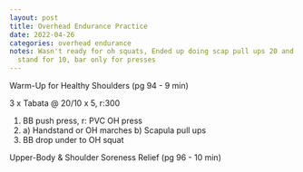 ```yaml
---
layout: post
title: Overhead Endurance Practice
date: 2022-04-26
categories: overhead endurance
notes: Wasn't ready for oh squats﻿, Ended up doing scap pull ups 20 and hand
  stand for 10, bar only for presses
---
```

Warm-Up for Healthy Shoulders (pg 94 - 9 min)

3 x Tabata @ 20/10 x 5, r:300
1. BB  push press, r: PVC OH press
2. a) Handstand or OH marches
    b) Scapula pull ups
3. BB drop under to OH squat

Upper-Body & Shoulder Soreness Relief (pg 96 - 10 min)